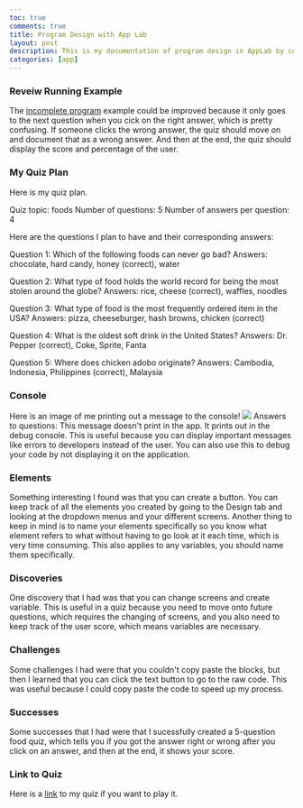 ```yaml
---
toc: true
comments: true
title: Program Design with App Lab
layout: post
description: This is my documentation of program design in AppLab by code.org
categories: [app]
---
```


### Reveiw Running Example
The [incomplete program](https://studio.code.org/projects/applab/rEkq6_-HMk-W8WkN1WoZFm45pdGoioqK4ur9sYYve6Q) example could be improved because it only goes to the next question when you cick on the right answer, which is pretty confusing. If someone clicks the wrong answer, the quiz should move on and document that as a wrong answer. And then at the end, the quiz should display the score and percentage of the user.

### My Quiz Plan
Here is my quiz plan.

Quiz topic: foods
Number of questions: 5
Number of answers per question: 4

Here are the questions I plan to have and their corresponding answers:

Question 1: Which of the following foods can never go bad?
Answers: chocolate, hard candy, honey (correct), water

Question 2: What type of food holds the world record for being the most stolen around the globe?
Answers: rice, cheese (correct), waffles, noodles

Question 3: What type of food is the most frequently ordered item in the USA?
Answers: pizza, cheeseburger, hash browns, chicken (correct)

Question 4: What is the oldest soft drink in the United States?
Answers: Dr. Pepper (correct), Coke, Sprite, Fanta

Question 5: Where does chicken adobo originate?
Answers: Cambodia, Indonesia, Philippines (correct), Malaysia

### Console
Here is an image of me printing out a message to the console!
<img src="{{site.baseurl}}/images/consoleapplab.jpg">
Answers to questions:
This message doesn't print in the app. It prints out in the debug console. This is useful because you can display important messages like errors to developers instead of the user. You can also use this to debug your code by not displaying it on the application.

### Elements
Something interesting I found was that you can create a button. You can keep track of all the elements you created by going to the Design tab and looking at the dropdown menus and your different screens. Another thing to keep in mind is to name your elements specifically so you know what element refers to what without having to go look at it each time, which is very time consuming. This also applies to any variables, you should name them specifically.

### Discoveries
One discovery that I had was that you can change screens and create variable. This is useful in a quiz because you need to move onto future questions, which requires the changing of screens, and you also need to keep track of the user score, which means variables are necessary.

### Challenges
Some challenges I had were that you couldn't copy paste the blocks, but then I learned that you can click the text button to go to the raw code. This was useful because I could copy paste the code to speed up my process.

### Successes
Some successes that I had were that I sucessfully created a 5-question food quiz, which tells you if you got the answer right or wrong after you click on an answer, and then at the end, it shows your score.

### Link to Quiz
Here is a [link](https://studio.code.org/projects/applab/V_oDt5yy_qq1Xr8AzGKbiO_LCN-sBTvUuMT7Y8u4p-I) to my quiz if you want to play it.
